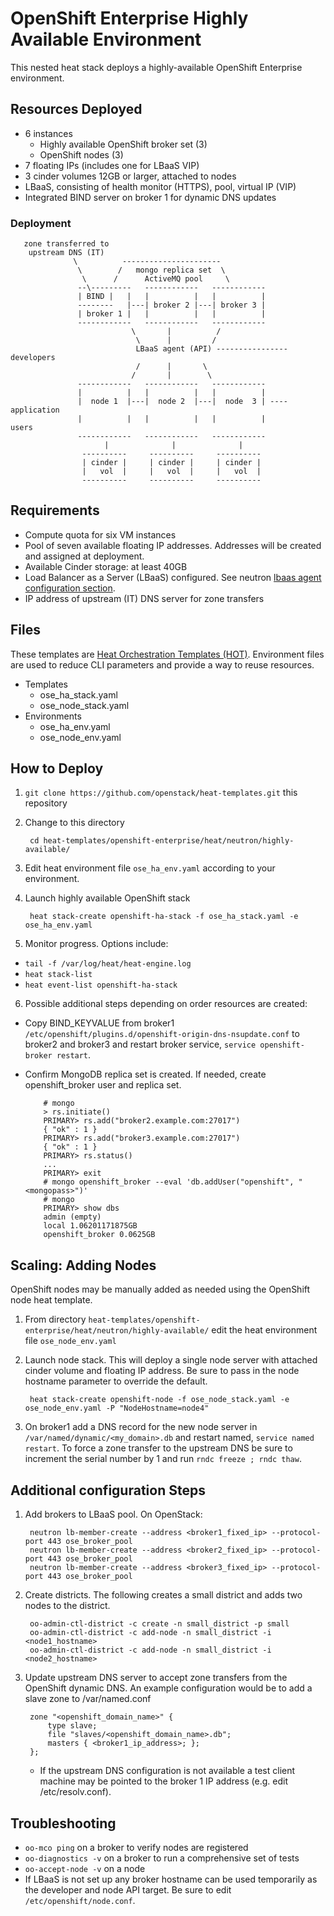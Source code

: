 # OpenShift Enterprise Highly Available Environment
This nested heat stack deploys a highly-available OpenShift Enterprise environment.

## Resources Deployed
* 6 instances
  * Highly available OpenShift broker set (3)
  * OpenShift nodes (3)
* 7 floating IPs (includes one for LBaaS VIP)
* 3 cinder volumes 12GB or larger, attached to nodes
* LBaaS, consisting of health monitor (HTTPS), pool, virtual IP (VIP)
* Integrated BIND server on broker 1 for dynamic DNS updates

### Deployment



       zone transferred to
        upstream DNS (IT)
                  \          ----------------------
                   \        /   mongo replica set  \
                    \      /      ActiveMQ pool     \
                   --\---------   ------------   ------------
                   | BIND |   |   |          |   |          |
                   --------   |---| broker 2 |---| broker 3 |
                   | broker 1 |   |          |   |          |
                   ------------   ------------   ------------
                               \       |          /
                                \      |         /
                                LBaaS agent (API) ---------------- developers
                                /      |       \
                               /       |        \
                   ------------   ------------   ------------
                   |          |   |          |   |          |
                   |  node 1  |---|  node 2  |---|  node  3 | ---- application
                   |          |   |          |   |          |         users
                   ------------   ------------   ------------
                         |              |              |
                    ----------     ----------     ----------
                    | cinder |     | cinder |     | cinder |
                    |   vol  |     |   vol  |     |   vol  |
                    ----------     ----------     ----------



## Requirements
* Compute quota for six VM instances
* Pool of seven available floating IP addresses. Addresses will be created and assigned at deployment.
* Available Cinder storage: at least 40GB
* Load Balancer as a Server (LBaaS) configured. See neutron [lbaas agent configuration section](http://openstack.redhat.com/LBaaS).
* IP address of upstream (IT) DNS server for zone transfers

## Files
These templates are [Heat Orchestration Templates (HOT)](http://docs.openstack.org/developer/heat/template_guide/environment.html). Environment files are used to reduce CLI parameters and provide a way to reuse resources.

* Templates
  * ose_ha_stack.yaml
  * ose_node_stack.yaml
* Environments
  * ose_ha_env.yaml
  * ose_node_env.yaml

## How to Deploy
1. `git clone https://github.com/openstack/heat-templates.git` this repository
2. Change to this directory

        cd heat-templates/openshift-enterprise/heat/neutron/highly-available/

3. Edit heat environment file `ose_ha_env.yaml` according to your environment.
4. Launch highly available OpenShift stack

        heat stack-create openshift-ha-stack -f ose_ha_stack.yaml -e ose_ha_env.yaml

5. Monitor progress. Options include:
  * `tail -f /var/log/heat/heat-engine.log`
  * `heat stack-list`
  * `heat event-list openshift-ha-stack`
6. Possible additional steps depending on order resources are created:
  * Copy BIND_KEYVALUE from broker1 `/etc/openshift/plugins.d/openshift-origin-dns-nsupdate.conf` to broker2 and broker3 and restart broker service, `service openshift-broker restart`.
  * Confirm MongoDB replica set is created. If needed, create openshift_broker user and replica set.


            # mongo
            > rs.initiate()
            PRIMARY> rs.add("broker2.example.com:27017")
            { "ok" : 1 }
            PRIMARY> rs.add("broker3.example.com:27017")
            { "ok" : 1 }
            PRIMARY> rs.status()
            ...
            PRIMARY> exit
            # mongo openshift_broker --eval 'db.addUser("openshift", "<mongopass>")'
            # mongo
            PRIMARY> show dbs
            admin (empty)
            local 1.06201171875GB
            openshift_broker 0.0625GB


## Scaling: Adding Nodes

OpenShift nodes may be manually added as needed using the OpenShift node heat template.

1. From directory `heat-templates/openshift-enterprise/heat/neutron/highly-available/` edit the heat environment file `ose_node_env.yaml`
2. Launch node stack. This will deploy a single node server with attached cinder volume and floating IP address. Be sure to pass in the node hostname parameter to override the default.

        heat stack-create openshift-node -f ose_node_stack.yaml -e ose_node_env.yaml -P "NodeHostname=node4"

3. On broker1 add a DNS record for the new node server in `/var/named/dynamic/<my_domain>.db` and restart named, `service named restart`. To force a zone transfer to the upstream DNS be sure to increment the serial number by 1 and run `rndc freeze ; rndc thaw`.

## Additional configuration Steps

1. Add brokers to LBaaS pool. On OpenStack:

        neutron lb-member-create --address <broker1_fixed_ip> --protocol-port 443 ose_broker_pool
        neutron lb-member-create --address <broker2_fixed_ip> --protocol-port 443 ose_broker_pool
        neutron lb-member-create --address <broker3_fixed_ip> --protocol-port 443 ose_broker_pool

2. Create districts. The following creates a small district and adds two nodes to the district.

        oo-admin-ctl-district -c create -n small_district -p small
        oo-admin-ctl-district -c add-node -n small_district -i <node1_hostname>
        oo-admin-ctl-district -c add-node -n small_district -i <node2_hostname>

3. Update upstream DNS server to accept zone transfers from the OpenShift dynamic DNS. An example configuration would be to add a slave zone to /var/named.conf


        zone "<openshift_domain_name>" {
            type slave;
            file "slaves/<openshift_domain_name>.db";
            masters { <broker1_ip_address>; };
        };


    * If the upstream DNS configuration is not available a test client machine may be pointed to the broker 1 IP address (e.g. edit /etc/resolv.conf).

## Troubleshooting
* `oo-mco ping` on a broker to verify nodes are registered
* `oo-diagnostics -v` on a broker to run a comprehensive set of tests
* `oo-accept-node -v` on a node
* If LBaaS is not set up any broker hostname can be used temporarily as the developer and node API target. Be sure to edit `/etc/openshift/node.conf`.
